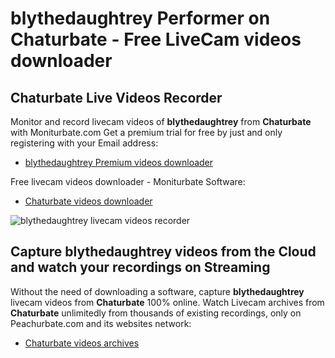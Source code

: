 # blythedaughtrey Performer on Chaturbate - Free LiveCam videos downloader

## Chaturbate Live Videos Recorder

Monitor and record livecam videos of **blythedaughtrey** from **Chaturbate** with Moniturbate.com
Get a premium trial for free by just and only registering with your Email address:
* [blythedaughtrey Premium videos downloader](https://moniturbate.com/request-demo-licence-key.html)

Free livecam videos downloader - Moniturbate Software:
* [Chaturbate videos downloader](https://moniturbate.com/moniturbate-download-software.html)

![blythedaughtrey livecam videos recorder](https://peachurnet.com/templates/moniturbate-software.png)


## Capture blythedaughtrey videos from the Cloud and watch your recordings on Streaming

Without the need of downloading a software, capture **blythedaughtrey** livecam videos from **Chaturbate** 100% online.
Watch Livecam archives from **Chaturbate** unlimitedly from thousands of existing recordings, only on Peachurbate.com and its websites network:
* [Chaturbate videos archives](https://peachurnet.com/)